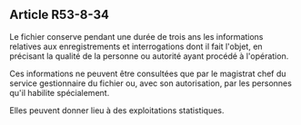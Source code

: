 Article R53-8-34
----
Le fichier conserve pendant une durée de trois ans les informations relatives
aux enregistrements et interrogations dont il fait l'objet, en précisant la
qualité de la personne ou autorité ayant procédé à l'opération.

Ces informations ne peuvent être consultées que par le magistrat chef du service
gestionnaire du fichier ou, avec son autorisation, par les personnes qu'il
habilite spécialement.

Elles peuvent donner lieu à des exploitations statistiques.
